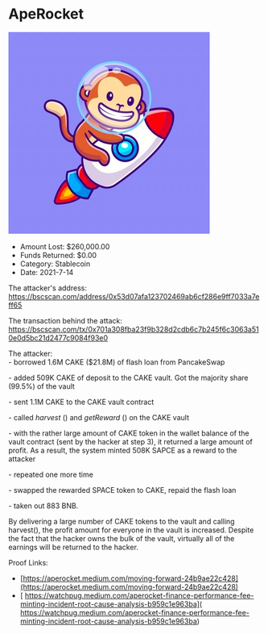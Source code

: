 # ApeRocket
![ApeRocket](/rektimages/ApeRocket.png)
- Amount Lost: $260,000.00
- Funds Returned: $0.00
- Category: Stablecoin
- Date: 2021-7-14

The attacker's address:  
https://bscscan.com/address/0x53d07afa123702469ab6cf286e9ff7033a7eff65  
  
The transaction behind the attack:  
https://bscscan.com/tx/0x701a308fba23f9b328d2cdb6c7b245f6c3063a510e0d5bc21d2477c9084f93e0  
  
The attacker:  
\- borrowed 1.6M CAKE ($21.8M) of flash loan from PancakeSwap  
  
\- added 509K CAKE of deposit to the CAKE vault. Got the majority share (99.5%) of the vault  
  
\- sent 1.1M CAKE to the CAKE vault contract  
  
\- called _harvest_ () and _getReward_ () on the CAKE vault  
  
\- with the rather large amount of CAKE token in the wallet balance of the vault contract (sent by the hacker at step 3), it returned a large amount of profit. As a result, the system minted 508K SAPCE as a reward to the attacker  
  
\- repeated one more time  
  
\- swapped the rewarded SPACE token to CAKE, repaid the flash loan  
  
\- taken out 883 BNB.  
  
By delivering a large number of CAKE tokens to the vault and calling harvest(), the profit amount for everyone in the vault is increased. Despite the fact that the hacker owns the bulk of the vault, virtually all of the earnings will be returned to the hacker.


Proof Links:
- [https://aperocket.medium.com/moving-forward-24b9ae22c428](https://aperocket.medium.com/moving-forward-24b9ae22c428)
- [ https://watchpug.medium.com/aperocket-finance-performance-fee-minting-incident-root-cause-analysis-b959c1e963ba]( https://watchpug.medium.com/aperocket-finance-performance-fee-minting-incident-root-cause-analysis-b959c1e963ba)


